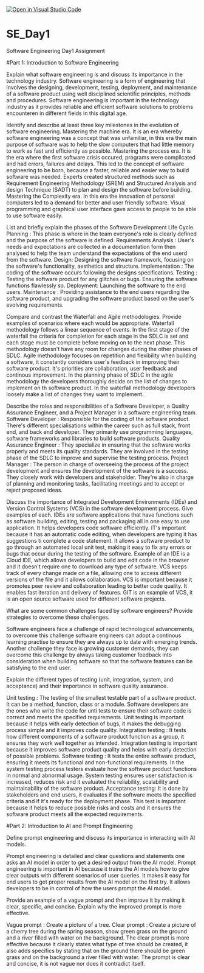 [![Open in Visual Studio Code](https://classroom.github.com/assets/open-in-vscode-2e0aaae1b6195c2367325f4f02e2d04e9abb55f0b24a779b69b11b9e10269abc.svg)](https://classroom.github.com/online_ide?assignment_repo_id=18467304&assignment_repo_type=AssignmentRepo)
# SE_Day1
Software Engineering Day1 Assignment

#Part 1: Introduction to Software Engineering

Explain what software engineering is and discuss its importance in the technology industry.
Software engineering is a form of engineering that involves the designing, development, testing, deployment, and maintenance of a software product using well disciplined scientific principles, methods and procedures. Software engineering is important in the technology industry as it provides reliable and efficient software solutions to problems encounteren in different fields in this digital age.

Identify and describe at least three key milestones in the evolution of software engineering.
Mastering the machine era. It is an era whereby software engineering was a concept that was unfamiliar, in this era the main purpose of software was to help the slow computers that had little memory to work as fast and efficiently as possible. 
Mastering the process era. It is the era where the first software crisis occured, programs were complicated and had errors, failures and delays. This led to the concept of software engineering to be born, because a faster, reliable and easier way to build software was needed. Experts created structured methods such as Requirement Engineering Methodology (SREM) and Structured Analysis and design Technique (SADT) to plan and design the software before building.
Mastering the Complexity era. In this era the innovation of personal computers led to a demand for better and user friendly software. Visual programming and graphical user interface gave access to people to be able to use software easily.

List and briefly explain the phases of the Software Development Life Cycle.
Planning : This phase is where in the team everyone's role is clearly defined and the purpose of the software is defined.
Requirements Analysis : User's needs and expectations are collected in a documentation form then analysed to help the team understand the expectations of the end userd from the software.
Design: Designing the software framework, focusing on the software's functionality, aesthetics and structure.
Implementation : The coding of the software occurs following the designs specifications.
Testing : Testing the software product for any glitches or bugs. Ensuring the software functions flawlessly so.
Deployment: Launching the software to the end users.
Maintenance : Providing assistance to the end users regarding the software product, and upgrading the software product based on the user's evolving requirements.

Compare and contrast the Waterfall and Agile methodologies. Provide examples of scenarios where each would be appropriate.
Waterfall methodology follows a linear sequence of events. In the first stage of the waterfall the criteria for completion for each stage in the SDLC is set and each stage must be complete before moving on to the next phase. This methodology doesn't have any room for changes during the other phases of SDLC.
Agile methodology focuses on repetition and flexibility when building a software, it constantly considers user's feedback in improving their software product. It's priorities are collaboration, user feedback and continous improvement.
In the planning phase of SDLC in the agile methodology the developers thoroughly decide on the list of changes to implement on th software product. In the waterfall methodology developers loosely make a list of changes they want to implement.

Describe the roles and responsibilities of a Software Developer, a Quality Assurance Engineer, and a Project Manager in a software engineering team.
Software Developer : Responsible for the coding of the software product. There's different specialisations within the career such as full stack, front end, and back end developer. They primarily use programming languages, software frameworks and libraries to build software products.
Quality Assurance Engineer : They specialize in ensuring that the software works properly and meets its quality standards. They are involved in the testing phase of the SDLC to improve and supervise the testing process.
Project Manager : The person in charge of overseeing the process of the project development and ensures the development of the software is a success. They closely work with developers and stakeholder. They're also in charge of planning and monitoring tasks, facilitating meetings and to accept or reject proposed ideas.

Discuss the importance of Integrated Development Environments (IDEs) and Version Control Systems (VCS) in the software development process. Give examples of each.
IDEs are software applications that have functions such as software building, editing, testing and packaging all in one easy to use application. It helps developers code software efficiently. IT's important because it has an automatic code editing, when developers are typing it has suggestions ti complete a code statement. It allows a software product to go through an automated local unit test, making it easy to fix any errors or bugs that occur during the testing of the software. Example of an IDE is a Cloud IDE, which allows developers to build and edit code in the browser and it doesn't require one to download any type of software.
VCS keeps track of every change made on a file, allowing one to access different versions of the file and it allows collaboration. VCS is important because it promotes peer review and collaboration leading to better code quality. It enables fast iteration and delivery of features. GIT is an example of VCS, it is an open source software used for different software projects.

What are some common challenges faced by software engineers? Provide strategies to overcome these challenges.

Software engineers face a challenge of rapid technological advancements, to overcome this challenge software engineers can adopt a continous learning practise to ensure they are always up to date with emerging trends. Another challenge they face is growing customer demands, they can overcome this challenge by always taking customer feedback into consideration when building software so that the software features can be satisfying to the end user.

Explain the different types of testing (unit, integration, system, and acceptance) and their importance in software quality assurance.

Unit testing : The testing of the smallest testable part of a software product. It can be a method, function, class or a module. Software developers are the ones who write the code for unti tests to ensure their software code is correct and meets the specified requirements. Unit testing is important because it helps with early detection of bugs, it makes the debugging process simple and it improves code quality.
Integration testing : It tests how different components of a software product function as a group, it ensures they work well together as intended. Integration testing is important because it improves software product quality and helps with early detection of possible problems.
Software testing : It tests the entire software product, ensuring it meets its functional and non-functional requirements. In the system testing process testers evaluate how the software product functions in normal and abnormal usage. System testing ensures user satisfaction is increased, reduces risk and it evaluated the reliability, scalability and maintainability of the software product.
Acceptance testing: It is done by stakeholders and end users, it evaluates if the software meets the specified criteria and if it's ready for the deployment phase. This test is important because it helps to reduce possible risks and costs and it ensures the software product meets all the expected requirements.

#Part 2: Introduction to AI and Prompt Engineering


Define prompt engineering and discuss its importance in interacting with AI models.

Prompt engineering is detailed and clear questions and statements one asks an AI model in order to get a desired output from the AI model. Prompt engineering is important in AI because it trains the AI models how to give clear outputs with different scenarios of user queries. It makes it easy for end users to get proper results from the AI model on the first try. It allows developers to be in control of how the users prompt the AI model.

Provide an example of a vague prompt and then improve it by making it clear, specific, and concise. Explain why the improved prompt is more effective.

Vague prompt : Create a picture of a tree.
Clear prompt : Create a picture of a cherry tree during the spring season, show green grass on the ground and a river filled with water on the background.
The clear prompt is more effective because it clearly states what type of tree should be created, it also adds specifics by stating that on the ground there should be green grass and on the background a river filled with water. The prompt is clear and concise, it is not vague nor does it contradict itself.
